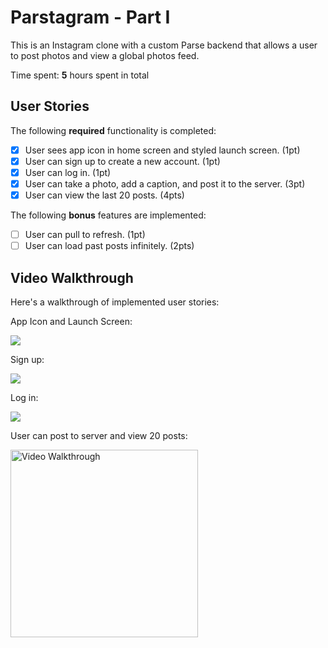 # Parstagram - Part I

This is an Instagram clone with a custom Parse backend that allows a user to post photos and view a global photos feed.

Time spent: **5** hours spent in total

## User Stories

The following **required** functionality is completed:

- [x] User sees app icon in home screen and styled launch screen. (1pt)
- [x] User can sign up to create a new account. (1pt)
- [x] User can log in. (1pt)
- [x] User can take a photo, add a caption, and post it to the server. (3pt)
- [x] User can view the last 20 posts. (4pts)

The following **bonus** features are implemented:

- [ ] User can pull to refresh. (1pt)
- [ ] User can load past posts infinitely. (2pts)

## Video Walkthrough

Here's a walkthrough of implemented user stories:

App Icon and Launch Screen:

![](https://i.imgur.com/0Eah5x1.gif)

Sign up:

![](https://i.imgur.com/ci9b61f.gif)

Log in:

![](https://i.imgur.com/62PY6tR.gif)

User can post to server and view 20 posts:


<img src='https://i.imgur.com/bE7leLI.gif' title='Video Walkthrough' width='300' alt='Video Walkthrough' />

